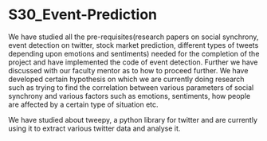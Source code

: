 # S30_Event-Prediction
We have studied all the pre-requisites(research papers on social synchrony, event detection on twitter, stock market prediction, different types of tweets depending upon emotions and sentiments) needed for the completion of the project and have implemented the code of event detection. Further we have discussed with our faculty mentor as to how to proceed further. We have developed certain hypothesis on which we are currently doing research such as trying to find the correlation between various parameters of social synchrony and various factors such as emotions, sentiments, how people are affected by a certain type of situation etc.

We have studied about tweepy, a python library for twitter and are currently using it to extract various twitter data and analyse it.
